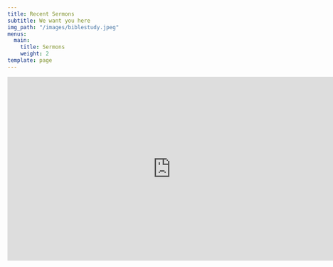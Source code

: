 ```yaml
---
title: Recent Sermons
subtitle: We want you here
img_path: "/images/biblestudy.jpeg"
menus:
  main:
    title: Sermons
    weight: 2
template: page
---
```


<iframe src="https://www.facebook.com/plugins/video.php?href=https%3A%2F%2Fwww.facebook.com%2Fjohn.coker.75%2Fvideos%2F3538968472820005%2F&show_text=false&width=734&appId=602903760200196&height=413" width="734" height="413" style="border:none;overflow:hidden" scrolling="no" frameborder="0" allowTransparency="true" allow="encrypted-media" allowFullScreen="true"></iframe>
